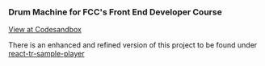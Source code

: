 ### Drum Machine for FCC's Front End Developer Course

[View at Codesandbox](https://codesandbox.io/s/prod-microservice-qmo0t)

There is an enhanced and refined version of this project to be found under [react-tr-sample-player](https://github.com/mariuskroh/react-tr-sample-player)
